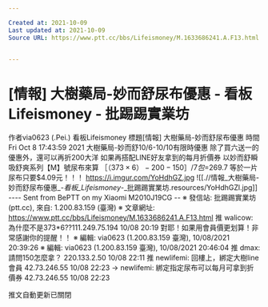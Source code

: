 ```yaml
---

Created at: 2021-10-09
Last updated at: 2021-10-09
Source URL: https://www.ptt.cc/bbs/Lifeismoney/M.1633686241.A.F13.html


---
```


# [情報] 大樹藥局-妙而舒尿布優惠 - 看板 Lifeismoney - 批踢踢實業坊


作者via0623 (.Pei.)
看板Lifeismoney
標題\[情報\] 大樹藥局-妙而舒尿布優惠
時間Fri Oct 8 17:43:59 2021
大樹藥局-妙而舒10/6-10/10有限時優惠 除了買六送一的優惠外，還可以再折200大洋 如果再搭配LINE好友拿到的每月折價券 以妙而舒瞬吸舒爽系列【M】號尿布來算 ［（$373× 6）-200-150］/7包=$269.7 等於一片尿布只要$4.09元！！！ <https://i.imgur.com/YoHdhGZ.jpg>
![[.//情報_大樹藥局-妙而舒尿布優惠_-_看板_Lifeismoney_-_批踢踢實業坊.resources/YoHdhGZl.jpg]]
\---- Sent from BePTT on my Xiaomi M2010J19CG -- ※ 發信站: 批踢踢實業坊(ptt.cc), 來自: 1.200.83.159 (臺灣) ※ 文章網址: <https://www.ptt.cc/bbs/Lifeismoney/M.1633686241.A.F13.html>
推 walicow: 為什麼不是373\*6??111.249.75.194 10/08 20:19
對耶！如果用會員價更划算！非常感謝你的提醒！！ ※ 編輯: via0623 (1.200.83.159 臺灣), 10/08/2021 20:39:26 ※ 編輯: via0623 (1.200.83.159 臺灣), 10/08/2021 20:46:04
推 dmax: 請問150怎麼拿？ 220.133.2.50 10/08 22:11
推 newlifemi: 回樓上，綁定大樹line會員 42.73.246.55 10/08 22:23
→ newlifemi: 綁定指定尿布可以每月可拿到折價券 42.73.246.55 10/08 22:23

推文自動更新已關閉

